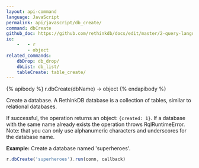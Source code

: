```yaml
---
layout: api-command 
language: JavaScript
permalink: api/javascript/db_create/
command: dbCreate
github_doc: https://github.com/rethinkdb/docs/edit/master/2-query-language/api/javascript/manipulating-databases/dbCreate.md
io:
    -   - r
        - object
related_commands:
    dbDrop: db_drop/
    dbList: db_list/
    tableCreate: table_create/
---
```


{% apibody %}
r.dbCreate(dbName) &rarr; object
{% endapibody %}

Create a database. A RethinkDB database is a collection of tables, similar to
relational databases.

If successful, the operation returns an object: `{created: 1}`. If a database with the
same name already exists the operation throws RqlRuntimeError.
Note: that you can only use alphanumeric characters and underscores for the database name.

__Example:__ Create a database named 'superheroes'.

```js
r.dbCreate('superheroes').run(conn, callback)
```


